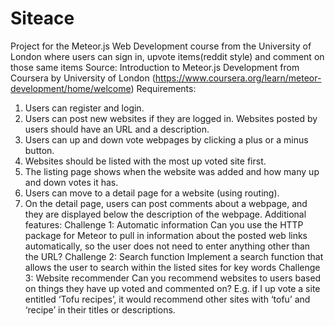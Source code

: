 # Siteace
Project for the Meteor.js Web Development course from the University of London where users can sign in, upvote items(reddit style) and comment on those same items
Source: Introduction to Meteor.js Development from Coursera by University of London (https://www.coursera.org/learn/meteor-development/home/welcome)
Requirements:
1.	Users can register and login.
2.	Users can post new websites if they are logged in. Websites posted by users should have an URL and a description.
3.	Users can up and down vote webpages by clicking a plus or a minus button.
4.	Websites should be listed with the most up voted site first.
5.	The listing page shows when the website was added and how many up and down votes it has.
6.	Users can move to a detail page for a website (using routing).
7.	On the detail page, users can post comments about a webpage, and they are displayed below the description of the webpage.
Additional features:
Challenge 1: Automatic information Can you use the HTTP package for Meteor to pull in information about the posted web links automatically, so the user does not need to enter anything other than the URL?
Challenge 2: Search function Implement a search function that allows the user to search within the listed sites for key words
Challenge 3: Website recommender Can you recommend websites to users based on things they have up voted and commented on? E.g. if I up vote a site entitled ‘Tofu recipes’, it would recommend other sites with ‘tofu’ and ‘recipe’ in their titles or descriptions.

